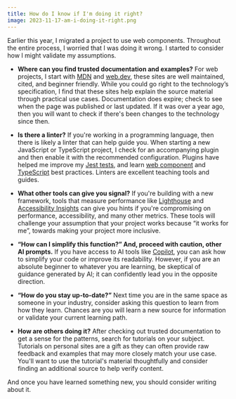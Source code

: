 ```yaml
---
title: How do I know if I'm doing it right?
image: 2023-11-17-am-i-doing-it-right.png
---
```


Earlier this year, I migrated a project to use web components. Throughout the entire process, I worried that I was doing it wrong. I started to consider how I might validate my assumptions.

- **Where can you find trusted documentation and examples?** For web projects, I start with [MDN](https://developer.mozilla.org/en-US/) and [web.dev](https://web.dev/), these sites are well maintained, cited, and beginner friendly. While you could go right to the technology’s specification, I find that these sites help explain the source material through practical use cases. Documentation does expire; check to see when the page was published or last updated. If it was over a year ago, then you will want to check if there's been changes to the technology since then.

- **Is there a linter?** If you're working in a programming language, then there is likely a linter that can help guide you. When starting a new JavaScript or TypeScript project, I check for an accompanying plugin and then enable it with the recommended configuration. Plugins have helped me improve my [Jest tests](https://www.npmjs.com/package/eslint-plugin-jest), and learn [web component](https://github.com/43081j/eslint-plugin-wc) and [TypeScript](https://typescript-eslint.io/) best practices. Linters are excellent teaching tools and guides.

- **What other tools can give you signal?** If you're building with a new framework, tools that measure performance like [Lighthouse](https://developer.chrome.com/docs/lighthouse/overview/) and [Accessibility Insights](https://accessibilityinsights.io/) can give you hints if you're compromising on performance, accessibility, and many other metrics. These tools will challenge your assumption that your project works because &ldquo;it works for me&rdquo;, towards making your project more inclusive.

- **&ldquo;How can I simplify this function?&rdquo; And, proceed with caution, other AI prompts.** If you have access to AI tools like [Copilot](https://github.com/features/copilot), you can ask how to simplify your code or improve its readability. However, if you are an absolute beginner to whatever you are learning, be skeptical of guidance generated by AI; it can confidently lead you in the opposite direction.

- **&ldquo;How do you stay up-to-date?&rdquo;** Next time you are in the same space as someone in your industry, consider asking this question to learn from how they learn. Chances are you will learn a new source for information or validate your current learning path.

- **How are others doing it?** After checking out trusted documentation to get a sense for the patterns, search for tutorials on your subject. Tutorials on personal sites are a gift as they can often provide raw feedback and examples that may more closely match your use case. You'll want to use the tutorial's material thoughtfully and consider finding an additional source to help verify content.

And once you have learned something new, you should consider writing about it.
